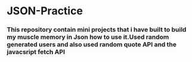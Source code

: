 # JSON-Practice
### This repository contain mini projects that i have built to build my muscle memory in Json how to use it.Used random generated users and also used random quote API and the javacsript fetch API
